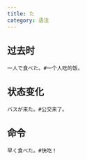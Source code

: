 ```yaml
---
title: た
category: 语法
---
```


## 过去时

```example
一人で食べた。#一个人吃的饭。
```

## 状态变化

```example
バスが来た。#公交来了。
```

## 命令

```example
早く食べた。#快吃！
```
